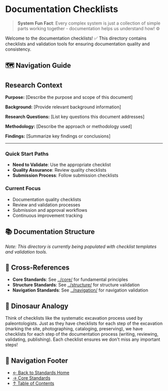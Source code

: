 # Documentation Checklists

> **System Fun Fact**: Every complex system is just a collection of simple parts working together - documentation helps us understand how! ⚙️

Welcome to the documentation checklists! ✅ This directory contains checklists and validation tools
for ensuring documentation quality and consistency.

## 🗺️ Navigation Guide

## Research Context

**Purpose:** \[Describe the purpose and scope of this document]

**Background:** \[Provide relevant background information]

**Research Questions:** \[List key questions this document addresses]

**Methodology:** \[Describe the approach or methodology used]

**Findings:** \[Summarize key findings or conclusions]

---

### Quick Start Paths

- **Need to Validate**: Use the appropriate checklist
- **Quality Assurance**: Review quality checklists
- **Submission Process**: Follow submission checklists

### Current Focus

- Documentation quality checklists
- Review and validation processes
- Submission and approval workflows
- Continuous improvement tracking

## 📚 Documentation Structure

_Note: This directory is currently being populated with checklist templates and validation tools._

## 🔗 Cross-References

- **Core Standards**: See [../core/](../core/) for fundamental principles
- **Structure Standards**: See [../structure/](../structure/) for structure validation
- **Navigation Standards**: See [../navigation/](../navigation/) for navigation validation

## 🦕 Dinosaur Analogy

Think of checklists like the systematic excavation process used by paleontologists. Just as they
have checklists for each step of the excavation (marking the site, photographing, cataloging,
preserving), we have checklists for each step of the documentation process (writing, reviewing,
validating, publishing). Each checklist ensures we don't miss any important steps!

## 🧭 Navigation Footer

- [← Back to Standards Home](../README.md)
- [→ Core Standards](../core/README.md)
- [↑ Table of Contents](../README.md)

